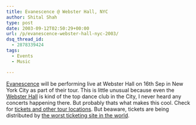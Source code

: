 ```yaml
---
title: Evanescence @ Webster Hall, NYC
author: Shital Shah
type: post
date: 2003-09-12T02:50:29+00:00
url: /p/evanescence-webster-hall-nyc-2003/
dsq_thread_id:
  - 2878339424
tags:
  - Events
  - Music

---
```

[Evanescence][1] will be performing live at Webster Hall on 16th Sep in New York City as part of their tour. This is little unusual because even the [Webster Hall][2] is kind of the top dance club in the City, I never heard any concerts happening there. But probably thats what makes this cool. Check for [tickets and other tour locations][3]. But beaware, tickets are being distributed by [the worst ticketing site in the world][4].

 [1]: http://launch.yahoo.com/artist/default.asp?artistID=1098798
 [2]: http://www.webster-hall.com
 [3]: http://www.nintendofusiontour.com/tour_dates.jsp
 [4]: http://www.ticketmaster.com